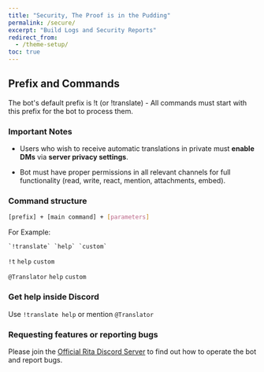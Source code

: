```yaml
---
title: "Security, The Proof is in the Pudding"
permalink: /secure/
excerpt: "Build Logs and Security Reports"
redirect_from:
  - /theme-setup/
toc: true
---
```


## Prefix and Commands

The bot's default prefix is !t (or !translate) - All commands must start with this prefix for the bot to process them.

### Important Notes

* Users who wish to receive automatic translations in private must **enable DMs** via **server privacy settings**.

* Bot must have proper permissions in all relevant channels for full functionality (read, write, react, mention, attachments, embed).

### Command structure

```bash
[prefix] + [main command] + [parameters]
```

For Example:

```
`!translate` `help` `custom`
```

`!t` `help` `custom`

`@Translator` `help` `custom`

### Get help inside Discord

Use `!translate help` or mention `@Translator`

### Requesting features or reporting bugs

Please join the [Official Rita Discord Server](https://discord.gg/mgNR64R) to find out how to operate the bot and report bugs. 
